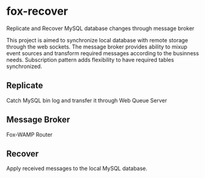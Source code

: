 # fox-recover

Replicate and Recover MySQL database changes through message broker

This project is aimed to synchronize local database with remote storage through
the web sockets. The message broker provides ability to mixup event sources and
transform required messages according to the businness needs. Subscription pattern adds
flexibility to have required tables synchronized.

## Replicate
Catch MySQL bin log and transfer it through Web Queue Server

## Message Broker
Fox-WAMP Router

## Recover
Apply received messages to the local MySQL database.


